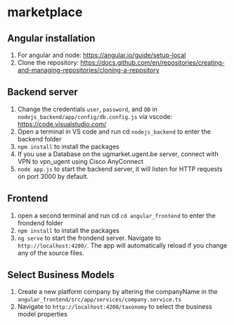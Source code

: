 # marketplace

## Angular installation
1. For angular and node: https://angular.io/guide/setup-local
2. Clone the repository: https://docs.github.com/en/repositories/creating-and-managing-repositories/cloning-a-repository


## Backend server
1. Change the credentials `user`, `password`, and `DB` in `nodejs_backend/app/config/db.config.js` via vscode: https://code.visualstudio.com/
2. Open a terminal in VS code and run cd `nodejs_backend` to enter the backend folder
3. `npm install` to install the packages
4. If you use a Database on the ugmarket.ugent.be server, connect with VPN to vpn_ugent using Cisco AnyConnect
5. `node app.js` to start the backend server, it will listen for HTTP requests on port 3000 by default.

## Frontend
1. open a second terminal and run cd `cd angular_frontend` to enter the frondend folder
2. `npm install` to install the packages
3. `ng serve` to start the frondend server. Navigate to `http://localhost:4200/`. The app will automatically reload if you change any of the source files.

## Select Business Models

1. Create a new platform company by altering the companyName in the `angular_frontend/src/app/services/company.service.ts`
2. Navigate to `http://localhost:4200/taxonomy` to select the business model properties 


